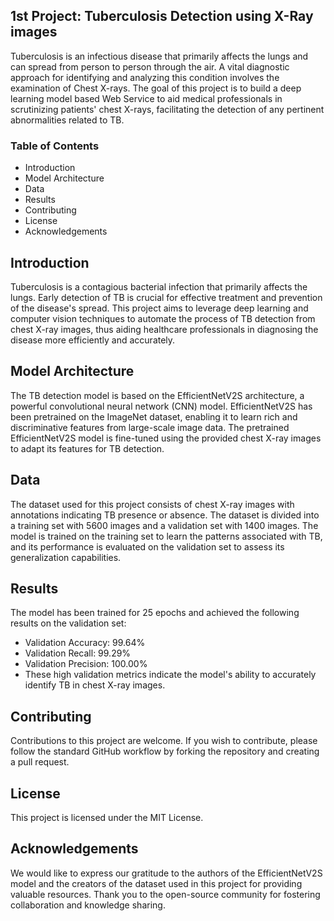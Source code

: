 ## 1st Project: Tuberculosis Detection using X-Ray images 
Tuberculosis is an infectious disease that primarily affects the lungs and can spread from person to person through the air. A vital diagnostic approach for identifying and analyzing this condition involves the examination of Chest X-rays. The goal of this project is to build a deep learning model based Web Service to aid medical professionals in scrutinizing patients' chest X-rays, facilitating the detection of any pertinent abnormalities related to TB.

### Table of Contents
- Introduction
- Model Architecture
- Data
- Results
- Contributing
- License
- Acknowledgements

## Introduction
Tuberculosis is a contagious bacterial infection that primarily affects the lungs. Early detection of TB is crucial for effective treatment and prevention of the disease's spread. This project aims to leverage deep learning and computer vision techniques to automate the process of TB detection from chest X-ray images, thus aiding healthcare professionals in diagnosing the disease more efficiently and accurately.


## Model Architecture
The TB detection model is based on the EfficientNetV2S architecture, a powerful convolutional neural network (CNN) model. EfficientNetV2S has been pretrained on the ImageNet dataset, enabling it to learn rich and discriminative features from large-scale image data. The pretrained EfficientNetV2S model is fine-tuned using the provided chest X-ray images to adapt its features for TB detection.

## Data
The dataset used for this project consists of chest X-ray images with annotations indicating TB presence or absence. The dataset is divided into a training set with 5600 images and a validation set with 1400 images. The model is trained on the training set to learn the patterns associated with TB, and its performance is evaluated on the validation set to assess its generalization capabilities.

## Results
The model has been trained for 25 epochs and achieved the following results on the validation set:

- Validation Accuracy: 99.64%
- Validation Recall: 99.29%
- Validation Precision: 100.00%
- These high validation metrics indicate the model's ability to accurately identify TB in chest X-ray images.

## Contributing
Contributions to this project are welcome. If you wish to contribute, please follow the standard GitHub workflow by forking the repository and creating a pull request.

## License
This project is licensed under the MIT License. 

## Acknowledgements
We would like to express our gratitude to the authors of the EfficientNetV2S model and the creators of the dataset used in this project for providing valuable resources. Thank you to the open-source community for fostering collaboration and knowledge sharing.

